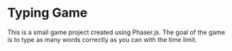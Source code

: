 # Typing Game
 
This is a small game project created using Phaser.js. The goal of the game is to type as many words correctly as you can with the time limit.
